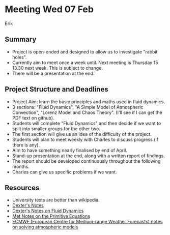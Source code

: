 # Meeting Wed 07 Feb
Erik

## Summary
 - Project is open-ended and designed to allow us to investigate "rabbit holes".
 - Currently aim to meet once a week until. Next meeting is Thursday 15 13.30 next week. This is subject to change.
 - There will be a presentation at the end.

## Project Structure and Deadlines
 - Project Aim: learn the basic principles and maths used in fluid dynamics.
 - 3 sections: "Fluid Dynamics", "A Simple Model of Atmospheric Convection", "Lorenz Model and Chaos Theory". (I'll see if I can get the PDF text on github).
 - Students will complete "Fluid Dynamics" and then decide if we want to split into smaller groups for the other two.
 - The first section will give us an idea of the difficulty of the project.
 - Students will plan to meet weekly with Charles to discuss progress (if there is any).
 - Aim to have something nearly finalised by end of April.
 - Stand-up presentation at the end, along with a written report of findings.
 - The report should be developed continuously throughout the following months.
 - Charles can give us specific problems if we want.

## Resources
 - University texts are better than wikipedia.
 - [Dexter's Notes](https://dec41.user.srcf.net/notes/)
 - [Dexter's Notes on Fluid Dynamics](https://dec41.user.srcf.net/notes/IB_L/fluid_dynamics_thm.pdf)
 - [Met Notes on the Primitive Equations](https://www.met.reading.ac.uk/~ross/Science/PrimEqs.html)
 - [ECMWF (European Centre for Medium-range Weather Forecasts) notes on solving atmospheric models](https://www.ecmwf.int/en/elibrary/79859-chaos-and-weather-prediction#:~:text=The%20weather%20is%20a%20chaotic,%2D%20the%2Dart%20numerical%20models.)